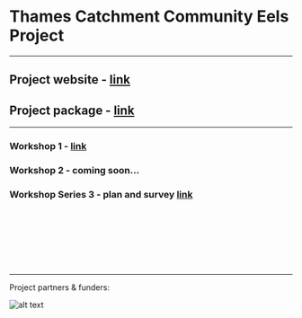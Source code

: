 # Thames Catchment Community Eels Project

<hr>

## Project website - <a href="https://www.thamesriverstrust.org.uk/thames-catchment-community-eels-project/" target="_blank">link</a>

## Project package - <a href="https://storymaps.arcgis.com/collections/7cf499061da14932875025e129bfd104" target="_blank">link</a>

<hr>

### Workshop 1 - <a href="https://storymaps.arcgis.com/stories/37f0acf5f5e64562b5c93440293b436b" target="_blank">link</a>

### Workshop 2 - coming soon...

### Workshop Series 3 - plan and survey <a href="https://thamesestuarypartnership.github.io/thameseels/workshops/index.html#1" target="_blank">link</a>
<br>
<br>
<br>
<br>
<br>
<br>
<hr>

Project partners & funders: 

![alt text](https://raw.githubusercontent.com/ThamesEstuaryPartnership/thameseels/main/Partner%20Acknowlegements%20Band%20V2.png)

<link rel="stylesheet" href="https://cdnjs.cloudflare.com/ajax/libs/font-awesome/4.7.0/css/font-awesome.min.css">
<p style="text-align: center;">
<a href="https://www.thamesestuarypartnership.org/" target="_blank" class="fa fa-globe fa-lg" style="color:#314b5c"></a> <a href="mailto:w.bodnar@ucl.ac.uk" class="fa fa-envelope fa-lg" style="color:#314b5c"></a>
